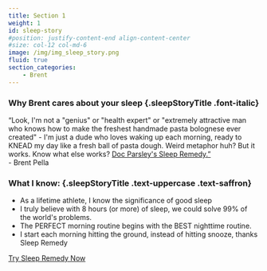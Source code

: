 ```yaml
---
title: Section 1
weight: 1
id: sleep-story
#position: justify-content-end align-content-center
#size: col-12 col-md-6
image: /img/img_sleep_story.png
fluid: true
section_categories:
    - Brent
---
```


<div id="sleep-story-top">
<div class="container">
<div class="row">
<div class="col col-12 col-md-6">

### Why Brent cares about your sleep {.sleepStoryTitle .font-italic}

<div class="brentQuote">“Look, I'm not a "genius" or "health expert" or "extremely attractive man who knows how to make the freshest handmade pasta bolognese ever created" - I'm just a dude who loves waking up each morning, ready to KNEAD my day like a fresh ball of pasta dough. Weird metaphor huh? But it works. Know what else works? <a href="#sleep-store" target="_blank" class="text-decoration-underline">Doc Parsley's Sleep Remedy.”</a></div>
<div class="quoteName">- Brent Pella</div>
</div>
</div>
</div>
</div>

<div id="sleep-story-bot">
<div class="container">
<div class="row">
<div class="col col-12 col-md-6">

### What I know: {.sleepStoryTitle .text-uppercase .text-saffron}

<ul class="checklist">
<li>As a lifetime athlete, I know the significance of good sleep</li>
<li>I truly believe with 8 hours (or more) of sleep, we could solve 99% of the world's problems.</li>
<li>The PERFECT morning routine begins with the BEST nighttime routine.</li>
<li>I start each morning hitting the ground, instead of hitting snooze, thanks Sleep Remedy</li>
</ul>
<a href="https://store.docparsley.com/products/sleep-remedy-capsules" target="_blank" class="button btn-saffron">Try Sleep Remedy Now</a>
</div>
</div>
</div>
</div>
